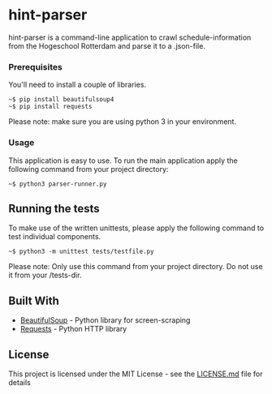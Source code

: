 # hint-parser

hint-parser is a command-line application to crawl schedule-information from the Hogeschool Rotterdam and parse it to a .json-file.

### Prerequisites

You'll need to install a couple of libraries.

```
~$ pip install beautifulsoup4
~$ pip install requests
```

Please note: make sure you are using python 3 in your environment.

### Usage

This application is easy to use. To run the main application apply the following command from your project directory:

```
~$ python3 parser-runner.py
```

## Running the tests

To make use of the written unittests, please apply the following command to test individual components.

```
~$ python3 -m unittest tests/testfile.py
```

Please note: Only use this command from your project directory. Do not use it from your /tests-dir.

## Built With

* [BeautifulSoup](https://www.crummy.com/software/BeautifulSoup/) - Python library for screen-scraping
* [Requests](https://maven.apache.org/) - Python HTTP library 

## License

This project is licensed under the MIT License - see the [LICENSE.md](LICENSE.md) file for details
